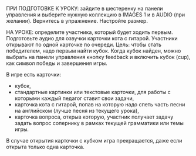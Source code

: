 ПРИ ПОДГОТОВКЕ К УРОКУ: зайдите в шестеренку на панели управления и выберите нужную коллекцию в IMAGES 1 и в AUDIO (при желании). Вернитесь в упражнение. Настройте размер. 

НА УРОКЕ: определите участника, который будет ходить первым. Подготовьте аудио для озвучки карточки кота с гитарой. Участники открывают по одной карточке по очереди.
Цель: чтобы стать победителем, надо первым найти кубок. Когда кубок найден, можно выбрать на панели управления кнопку feedback и включить кубок (cup), как символ победы и завершения игры.

В игре есть карточки:
- кубок,
- стандартные картинки или текстовые карточки, для работы с которыми каждый педагог ставит свои задачи,
- карточка кота с гитарой, попав на которую надо спеть часть песни на английском (лучше песня из текущего урока),
- карточка вопроса, открыв которую, участник получает задачу задать вопрос сопернику в рамках текущей грамматики или темы игры. 

В случае открытия карточки с кубком игра прекращается, даже если открыта только одна карточка.
